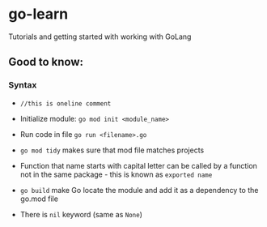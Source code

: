 # go-learn
Tutorials and getting started with working with GoLang


## Good to know:

### Syntax

- `//this is oneline comment`

- Initialize module: `go mod init <module_name>`
- Run code in file `go run <filename>.go`
-  `go mod tidy` makes sure that mod file matches projects

- Function that name starts with capital letter can be called by a function not in the same package - this is known as `exported name`
- `go build` make Go locate the module and add it as a dependency to the go.mod file
- There is `nil` keyword (same as `None`)